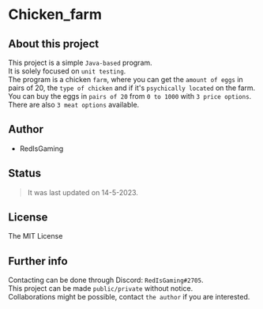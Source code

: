 # Chicken_farm
## About this project
This project is a simple `Java-based` program.<br/>
It is solely focused on `unit testing`.<br/>
The program is a chicken `farm`, where you can get the `amount of eggs` in pairs of 20, the `type of chicken` and if it's 
`psychically located` on the farm.<br/>
You can buy the eggs in `pairs of 20` from `0 to 1000` with `3 price options`. There are also `3 meat options` available.

## Author
- RedIsGaming

## Status
> It was last updated on 14-5-2023.

## License
The MIT License

## Further info
Contacting can be done through Discord: `RedIsGaming#2705`.<br/>
This project can be made `public/private` without notice.<br/>
Collaborations might be possible, contact `the author` if you are interested.